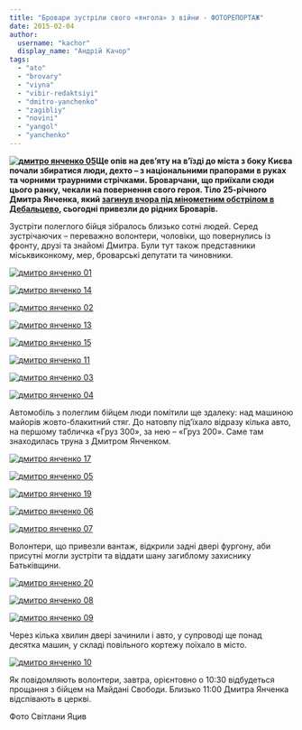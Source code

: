 ```yaml
---
title: "Бровари зустріли свого «янгола» з війни - ФОТОРЕПОРТАЖ"
date: 2015-02-04
author: 
  username: "kachor"
  display_name: "Андрій Качор"
tags: 
  - "ato"
  - "brovary"
  - "viyna"
  - "vibir-redaktsiyi"
  - "dmitro-yanchenko"
  - "zagibliy"
  - "novini"
  - "yangol"
  - "yanchenko"
---
```


**[![дмитро янченко 05](https://mpz.brovary.org/wp-content/uploads/2015/02/dmitro-yanchenko-05.jpg)](https://mpz.brovary.org/wp-content/uploads/2015/02/dmitro-yanchenko-05.jpg)Ще опів на дев’яту на в’їзді до міста з боку Києва почали збиратися люди, дехто – з національними прапорами в руках та чорними траурними стрічками. Броварчани, що приїхали сюди цього ранку, чекали на повернення свого героя. Тіло 25-річного Дмитра Янченка, який [загинув вчора під мінометним обстрілом в Дебальцево](https://mpz.brovary.org/sogodni-vrantsi-v-rezultati-obstrilu-pid-debaltsevo-odin-brovarchanin-zaginuv-inshiy-potrapiv-v-polon/), сьогодні привезли до рідних Броварів.**  

Зустріти полеглого бійця зібралось близько сотні людей. Серед зустрічаючих – переважно волонтери, чоловіки, що повернулись із фронту, друзі та знайомі Дмитра. Були тут також представники міськвиконкому, мер, броварські депутати та чиновники.

[![дмитро янченко 01](https://mpz.brovary.org/wp-content/uploads/2015/02/dmitro-yanchenko-01.jpg)](https://mpz.brovary.org/wp-content/uploads/2015/02/dmitro-yanchenko-01.jpg)

[![дмитро янченко 14](https://mpz.brovary.org/wp-content/uploads/2015/02/dmitro-yanchenko-14.jpg)](https://mpz.brovary.org/wp-content/uploads/2015/02/dmitro-yanchenko-14.jpg)

[![дмитро янченко 02](https://mpz.brovary.org/wp-content/uploads/2015/02/dmitro-yanchenko-02.jpg)](https://mpz.brovary.org/wp-content/uploads/2015/02/dmitro-yanchenko-02.jpg)

[![дмитро янченко 13](https://mpz.brovary.org/wp-content/uploads/2015/02/dmitro-yanchenko-13.jpg)](https://mpz.brovary.org/wp-content/uploads/2015/02/dmitro-yanchenko-13.jpg)

[![дмитро янченко 15](https://mpz.brovary.org/wp-content/uploads/2015/02/dmitro-yanchenko-15.jpg)](https://mpz.brovary.org/wp-content/uploads/2015/02/dmitro-yanchenko-15.jpg)

[![дмитро янченко 11](https://mpz.brovary.org/wp-content/uploads/2015/02/dmitro-yanchenko-11.jpg)](https://mpz.brovary.org/wp-content/uploads/2015/02/dmitro-yanchenko-11.jpg)

[![дмитро янченко 03](https://mpz.brovary.org/wp-content/uploads/2015/02/dmitro-yanchenko-03.jpg)](https://mpz.brovary.org/wp-content/uploads/2015/02/dmitro-yanchenko-03.jpg)

[![дмитро янченко 04](https://mpz.brovary.org/wp-content/uploads/2015/02/dmitro-yanchenko-04.jpg)](https://mpz.brovary.org/wp-content/uploads/2015/02/dmitro-yanchenko-04.jpg)

Автомобіль з полеглим бійцем люди помітили ще здалеку: над машиною майорів жовто-блакитний стяг. До натовпу під’їхало відразу кілька авто, на першому табличка «Груз 300», за нею – «Груз 200». Саме там знаходилась труна з Дмитром Янченком.

[![дмитро янченко 17](https://mpz.brovary.org/wp-content/uploads/2015/02/dmitro-yanchenko-171.jpg)](https://mpz.brovary.org/wp-content/uploads/2015/02/dmitro-yanchenko-171.jpg)

[![дмитро янченко 05](https://mpz.brovary.org/wp-content/uploads/2015/02/dmitro-yanchenko-051.jpg)](https://mpz.brovary.org/wp-content/uploads/2015/02/dmitro-yanchenko-051.jpg)

[![дмитро янченко 19](https://mpz.brovary.org/wp-content/uploads/2015/02/dmitro-yanchenko-19.jpg)](https://mpz.brovary.org/wp-content/uploads/2015/02/dmitro-yanchenko-19.jpg)

[![дмитро янченко 06](https://mpz.brovary.org/wp-content/uploads/2015/02/dmitro-yanchenko-06.jpg)](https://mpz.brovary.org/wp-content/uploads/2015/02/dmitro-yanchenko-06.jpg)

[![дмитро янченко 07](https://mpz.brovary.org/wp-content/uploads/2015/02/dmitro-yanchenko-07.jpg)](https://mpz.brovary.org/wp-content/uploads/2015/02/dmitro-yanchenko-07.jpg)

Волонтери, що привезли вантаж, відкрили задні двері фургону, аби присутні могли зустріти та віддати шану загиблому захиснику Батьківщини.

[![дмитро янченко 20](https://mpz.brovary.org/wp-content/uploads/2015/02/dmitro-yanchenko-20.jpg)](https://mpz.brovary.org/wp-content/uploads/2015/02/dmitro-yanchenko-20.jpg)

[![дмитро янченко 08](https://mpz.brovary.org/wp-content/uploads/2015/02/dmitro-yanchenko-08.jpg)](https://mpz.brovary.org/wp-content/uploads/2015/02/dmitro-yanchenko-08.jpg)

[![дмитро янченко 09](https://mpz.brovary.org/wp-content/uploads/2015/02/dmitro-yanchenko-09.jpg)](https://mpz.brovary.org/wp-content/uploads/2015/02/dmitro-yanchenko-09.jpg)

Через кілька хвилин двері зачинили і авто, у супроводі ще понад десятка машин, у складі повільного кортежу поїхало в місто.

[![дмитро янченко 10](https://mpz.brovary.org/wp-content/uploads/2015/02/dmitro-yanchenko-10.jpg)](https://mpz.brovary.org/wp-content/uploads/2015/02/dmitro-yanchenko-10.jpg)

Як повідомляють волонтери, завтра, орієнтовно о 10:30 відбудеться прощання з бійцем на Майдані Свободи. Близько 11:00 Дмитра Янченка відспівають в церкві.

Фото Світлани Яцив
